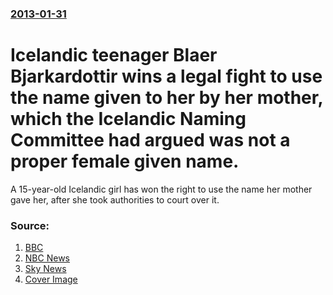 ### [2013-01-31](/news/2013/01/31/index.md)

# Icelandic teenager Blaer Bjarkardottir wins a legal fight to use the name given to her by her mother, which the Icelandic Naming Committee had argued was not a proper female given name. 

A 15-year-old Icelandic girl has won the right to use the name her mother gave her, after she took authorities to court over it.


### Source:

1. [BBC](http://www.bbc.co.uk/news/world-europe-21280101)
2. [NBC News](http://worldnews.nbcnews.com/_news/2013/01/31/16791797-teen-legally-known-as-girl-wins-court-battle-to-use-her-own-name)
3. [Sky News](http://news.sky.com/story/1045660/iceland-teenager-blaer-can-keep-her-name)
3. [Cover Image](http://ichef-1.bbci.co.uk/news/1024/media/images/65622000/jpg/_65622280_65622279.jpg)
